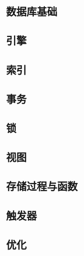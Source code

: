 # 数据库基础





# 引擎









# 索引



# 事务







# 锁







# 视图



# 存储过程与函数





# 触发器







# 优化























